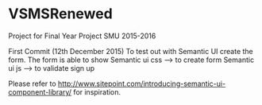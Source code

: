 # VSMSRenewed
Project for Final Year Project SMU 2015-2016

First Commit (12th December 2015)
To test out with Semantic UI create the form. The form is able to show
Semantic ui css --> to create form
Semantic ui js --> to validate sign up

Please refer to http://www.sitepoint.com/introducing-semantic-ui-component-library/ for inspiration.


